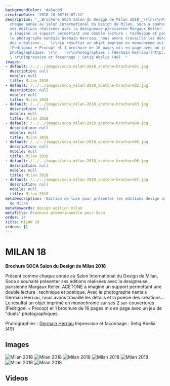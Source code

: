 ```yaml
---
backgroundColor: '#a5ac9d'
creationDate: '2018-10-08T16:07:12'
description: "__Brochure SOCA Salon du Design de Milan 2018__\r\n\r\nPrésent comme
  chaque année au Salon International du Design de Milan, Soca a souhaité présenter
  ses éditions réalisées avec la designeuse parisienne Margaux Keller.  \r\nACETONE
  a imaginé un support permettant une double lecture : technique et poétique. Avec
  le photographe nantais Germain Herriau, nous avons travaillé les détails et la poésie
  des créations...  \r\nLe résultat un objet imprimé en monochrome sur ses 2 sur-couvertures
  (Fedrigoni + Procop) et 1 brochure de 16 pages mis en page avec un jeu de \"duels\"
  photographiques. \r\n    \r\nPhotographies : [Germain Herriau](http://www.germainherriau.com)
  \ \r\nImpression et façonnage : Setig Abelia (49)  "
images:
- default: /../../images/soca_milan-2018_acetone-brochure01.jpg
  description: null
  mobile: null
  title: Milan 2018
- default: /../../images/soca_milan-2018_acetone-brochure02.jpg
  description: null
  mobile: null
  title: Milan 2018
- default: /../../images/soca_milan-2018_acetone-brochure03.jpg
  description: null
  mobile: null
  title: Milan 2018
- default: /../../images/soca_milan-2018_acetone-brochure04.jpg
  description: null
  mobile: null
  title: Milan 2018
- default: /../../images/soca_milan-2018_acetone-brochure05.jpg
  description: null
  mobile: null
  title: Milan 2018
- default: /../../images/soca_milan-2018_acetone-brochure06.jpg
  description: null
  mobile: null
  title: Milan 2018
- default: /../../images/soca_milan-2018_acetone-brochure07.jpg
  description: null
  mobile: null
  title: Milan 2018
metaDescription: 'Edition de luxe pour présenter les éditions design au salon du design
  de Milan '
metaKeywords: design edition milan
metaTitle: Brochure promotionnelle pour Soca
order: 34
title: MILAN 18
videos: []
---
```


# MILAN 18

__Brochure SOCA Salon du Design de Milan 2018__

Présent comme chaque année au Salon International du Design de Milan, Soca a souhaité présenter ses éditions réalisées avec la designeuse parisienne Margaux Keller.
ACETONE a imaginé un support permettant une double lecture : technique et poétique. Avec le photographe nantais Germain Herriau, nous avons travaillé les détails et la poésie des créations...
Le résultat un objet imprimé en monochrome sur ses 2 sur-couvertures (Fedrigoni + Procop) et 1 brochure de 16 pages mis en page avec un jeu de "duels" photographiques.

Photographies : [Germain Herriau](http://www.germainherriau.com)
Impression et façonnage : Setig Abelia (49)

## Images

![Milan 2018](/../../images/soca_milan-2018_acetone-brochure01.jpg)
![Milan 2018](/../../images/soca_milan-2018_acetone-brochure02.jpg)
![Milan 2018](/../../images/soca_milan-2018_acetone-brochure03.jpg)
![Milan 2018](/../../images/soca_milan-2018_acetone-brochure04.jpg)
![Milan 2018](/../../images/soca_milan-2018_acetone-brochure05.jpg)
![Milan 2018](/../../images/soca_milan-2018_acetone-brochure06.jpg)
![Milan 2018](/../../images/soca_milan-2018_acetone-brochure07.jpg)

## Videos
